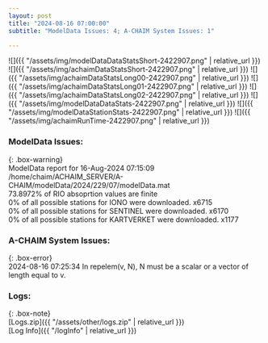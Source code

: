 ```yaml
---
layout: post
title: "2024-08-16 07:00:00"
subtitle: "ModelData Issues: 4; A-CHAIM System Issues: 1"

---
```


![]({{ "/assets/img/modelDataDataStatsShort-2422907.png" | relative_url }})
![]({{ "/assets/img/achaimDataStatsShort-2422907.png" | relative_url }})
![]({{ "/assets/img/achaimDataStatsLong00-2422907.png" | relative_url }})
![]({{ "/assets/img/achaimDataStatsLong01-2422907.png" | relative_url }})
![]({{ "/assets/img/achaimDataStatsLong02-2422907.png" | relative_url }})
![]({{ "/assets/img/modelDataDataStats-2422907.png" | relative_url }})
![]({{ "/assets/img/modelDataStationStats-2422907.png" | relative_url }})
![]({{ "/assets/img/achaimRunTime-2422907.png" | relative_url }})


### ModelData Issues:  
  
{: .box-warning}  
 ModelData report for 16-Aug-2024 07:15:09   
 /home/chaim/ACHAIM_SERVER/A-CHAIM/modelData/2024/229/07/modelData.mat   
 73.8972% of RIO absoprtion values are finite   
 0% of all possible stations for IONO were downloaded. x6715   
 0% of all possible stations for SENTINEL were downloaded. x6170   
 0% of all possible stations for KARTVERKET were downloaded. x1177   
  
### A-CHAIM System Issues:  
  
{: .box-error}  
2024-08-16 07:25:34 In repelem(v, N), N must be a scalar or a vector of length equal to v.  

### Logs:  
  
{: .box-note}  
[Logs.zip]({{ "/assets/other/logs.zip" | relative_url }})  
[Log Info]({{ "/logInfo" | relative_url }})  
